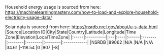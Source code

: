 Household energy usage is sourced from here:
https://machinelearningmastery.com/how-to-load-and-explore-household-electricity-usage-data/

Solar data is sourced from here:
https://nsrdb.nrel.gov/about/u-s-data.html
|Source|Location ID|City|State|Country|Latitude|Longitude|Time Zone|Elevation|LocalTimeZone|
|:-----|:----------|:---|:----|:------|:-------|:--------|:--------|:--------|:------------|
|NSRDB |89062      |N/A |N/A  |N/A    |34.61   |-118.54  |0        |807      |-8|

